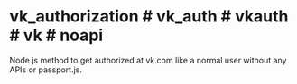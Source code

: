 # vk_authorization # vk_auth # vkauth # vk # noapi
Node.js method to get authorized at vk.com like a normal user without any APIs or passport.js.
